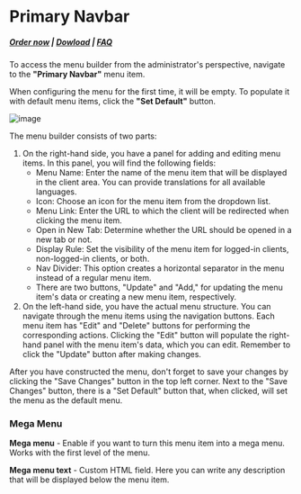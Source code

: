 # Primary Navbar

#####  [Order now](https://puqcloud.com/whmcs-addon-puq-customization.php) | [Dowload](https://download.puqcloud.com/WHMCS/addons/PUQ-Customization/) | [FAQ](https://faq.puqcloud.com/)

To access the menu builder from the administrator's perspective, navigate to the **"Primary Navbar"** menu item.

When configuring the menu for the first time, it will be empty. To populate it with default menu items, click the **"Set Default"** button.

![image](https://github.com/PUQ-sp-z-o-o/WHMCS-Addon-PUQ-Customization/assets/81689153/3b03167e-8204-4a90-8c43-58c5111fda72)

The menu builder consists of two parts:

1. On the right-hand side, you have a panel for adding and editing menu items. In this panel, you will find the following fields:
    - Menu Name: Enter the name of the menu item that will be displayed in the client area. You can provide translations for all available languages.
    - Icon: Choose an icon for the menu item from the dropdown list.
    - Menu Link: Enter the URL to which the client will be redirected when clicking the menu item.
    - Open in New Tab: Determine whether the URL should be opened in a new tab or not.
    - Display Rule: Set the visibility of the menu item for logged-in clients, non-logged-in clients, or both.
    - Nav Divider: This option creates a horizontal separator in the menu instead of a regular menu item.
    - There are two buttons, "Update" and "Add," for updating the menu item's data or creating a new menu item, respectively.
2. On the left-hand side, you have the actual menu structure. You can navigate through the menu items using the navigation buttons. Each menu item has "Edit" and "Delete" buttons for performing the corresponding actions. Clicking the "Edit" button will populate the right-hand panel with the menu item's data, which you can edit. Remember to click the "Update" button after making changes.

After you have constructed the menu, don't forget to save your changes by clicking the "Save Changes" button in the top left corner. Next to the "Save Changes" button, there is a "Set Default" button that, when clicked, will set the menu as the default menu.

### Mega Menu

**Mega menu** - Enable if you want to turn this menu item into a mega menu. Works with the first level of the menu.

**Mega menu text** - Custom HTML field. Here you can write any description that will be displayed below the menu item.
